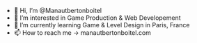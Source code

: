 - 👋 Hi, I’m @Manautbertonboitel
- 👀 I’m interested in Game Production & Web Developement
- 🌱 I’m currently learning Game & Level Design in Paris, France
- 📫 How to reach me -> manautbertonboitel.com

<!---
Manautbertonboitel/Manautbertonboitel is a ✨ special ✨ repository because its `README.md` (this file) appears on your GitHub profile.
You can click the Preview link to take a look at your changes.
--->
